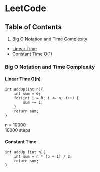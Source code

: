 # LeetCode

## Table of Contents

1. [Big O Notation and Time Complexity](#Big-O-Notation-and-Time-Complexity)
- [Linear Time](#Linear-Time-O-(-n-))
- [Constant Time O(1)](#Constant-Time)

### Big O Notation and Time Complexity

#### Linear Time O(n)

```
int addUp(int n){
    int sum = 0;
    for(int i = 0; i <= n; i++) {
        sum += 1;
    }
    return sum;
}
```
n = 10000<br>
10000 steps<br>

#### Constant Time
```
int addUp (int n){
    int sum = n * (p + 1) / 2;
    return sum;
}
```


<!-- **Training Set:** The model learns patterns and relationships within the training set. It is the data on which the model is trained to make predictions.<br> -->